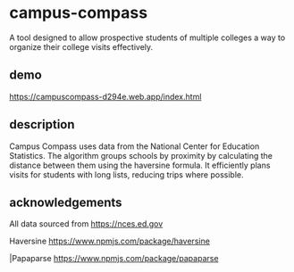 # campus-compass
A tool designed to allow prospective students of multiple colleges a way to organize their college visits effectively.

## demo

https://campuscompass-d294e.web.app/index.html

## description

Campus Compass uses data from the National Center for Education Statistics. The algorithm groups schools by proximity by calculating the distance between them using the haversine formula. It efficiently plans visits for students with long lists, reducing trips where possible.

## acknowledgements
All data sourced from https://nces.ed.gov

Haversine https://www.npmjs.com/package/haversine

|Papaparse https://www.npmjs.com/package/papaparse
